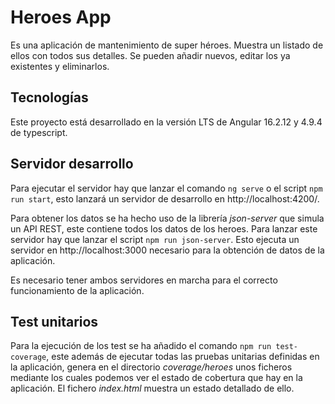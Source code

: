 # Heroes App
Es una aplicación de mantenimiento de super héroes. Muestra un listado de ellos con todos sus detalles. Se pueden añadir nuevos, editar los ya existentes y eliminarlos.

## Tecnologías

Este proyecto está desarrollado en la versión LTS de Angular 16.2.12 y 4.9.4 de typescript.

## Servidor desarrollo

Para ejecutar el servidor hay que lanzar el comando `ng serve` o el script `npm run start`, esto lanzará un servidor de desarrollo en http://localhost:4200/.

Para obtener los datos se ha hecho uso de la librería *json-server* que simula un API REST, este contiene todos los datos de los heroes. Para lanzar este servidor hay que lanzar el script `npm run json-server`. Esto ejecuta un servidor en http://localhost:3000 necesario para la obtención de datos de la aplicación.

Es necesario tener ambos servidores en marcha para el correcto funcionamiento de la aplicación.


## Test unitarios

Para la ejecución de los test se ha añadido el comando `npm run test-coverage`, este además de ejecutar todas las pruebas unitarias definidas en la aplicación, genera en el directorio *coverage/heroes* unos ficheros mediante los cuales podemos ver el estado de cobertura que hay en la aplicación. El fichero *index.html* muestra un estado detallado de ello.
